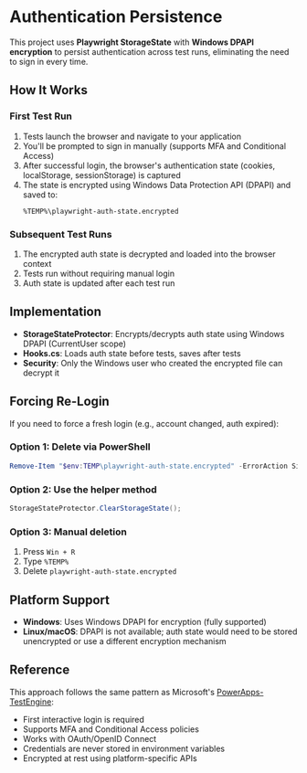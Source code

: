# Authentication Persistence

This project uses **Playwright StorageState** with **Windows DPAPI encryption** to persist authentication across test runs, eliminating the need to sign in every time.

## How It Works

### First Test Run
1. Tests launch the browser and navigate to your application
2. You'll be prompted to sign in manually (supports MFA and Conditional Access)
3. After successful login, the browser's authentication state (cookies, localStorage, sessionStorage) is captured
4. The state is encrypted using Windows Data Protection API (DPAPI) and saved to:
   ```
   %TEMP%\playwright-auth-state.encrypted
   ```

### Subsequent Test Runs
1. The encrypted auth state is decrypted and loaded into the browser context
2. Tests run without requiring manual login
3. Auth state is updated after each test run

## Implementation

- **StorageStateProtector**: Encrypts/decrypts auth state using Windows DPAPI (CurrentUser scope)
- **Hooks.cs**: Loads auth state before tests, saves after tests
- **Security**: Only the Windows user who created the encrypted file can decrypt it

## Forcing Re-Login

If you need to force a fresh login (e.g., account changed, auth expired):

### Option 1: Delete via PowerShell
```powershell
Remove-Item "$env:TEMP\playwright-auth-state.encrypted" -ErrorAction SilentlyContinue
```

### Option 2: Use the helper method
```csharp
StorageStateProtector.ClearStorageState();
```

### Option 3: Manual deletion
1. Press `Win + R`
2. Type `%TEMP%`
3. Delete `playwright-auth-state.encrypted`

## Platform Support

- **Windows**: Uses Windows DPAPI for encryption (fully supported)
- **Linux/macOS**: DPAPI is not available; auth state would need to be stored unencrypted or use a different encryption mechanism

## Reference

This approach follows the same pattern as Microsoft's [PowerApps-TestEngine](https://microsoft.github.io/PowerApps-TestEngine/context/security-testengine-storage-state-deep-dive/):
- First interactive login is required
- Supports MFA and Conditional Access policies
- Works with OAuth/OpenID Connect
- Credentials are never stored in environment variables
- Encrypted at rest using platform-specific APIs
